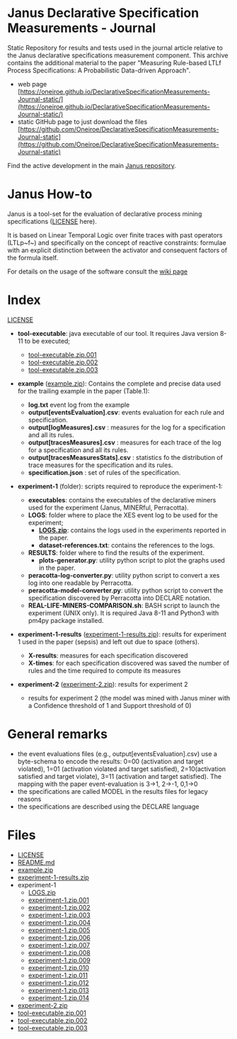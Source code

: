 # Janus Declarative Specification Measurements - Journal
Static Repository for results and tests used in the journal article relative to the Janus declarative specifications measurement component. This archive contains the additional material to the paper "Measuring Rule-based LTLf Process Specifications: A Probabilistic Data-driven Approach".
 
 * web page [https://oneiroe.github.io/DeclarativeSpecificationMeasurements-Journal-static/](https://oneiroe.github.io/DeclarativeSpecificationMeasurements-Journal-static/)
 * static GitHub page to just download the files [https://github.com/Oneiroe/DeclarativeSpecificationMeasurements-Journal-static](https://github.com/Oneiroe/DeclarativeSpecificationMeasurements-Journal-static)

Find the active development in the main [Janus repository](https://github.com/Oneiroe/Janus).

Janus How-to
=========================
Janus is a tool-set for the evaluation of declarative process mining specifications ([LICENSE](https://github.com/Oneiroe/MINERful/blob/master/LICENSE) here).

It is based on Linear Temporal Logic over finite traces with past operators (LTLp~f~) and specifically on the concept  of reactive constraints: formulae with an explicit distinction between the activator and consequent factors of the formula itself.

For details on the usage of the software consult the [wiki page](https://github.com/Oneiroe/Janus/wiki)

Index
=========================

[LICENSE](.\LICENSE)

* **tool-executable**: java executable of our tool. It requires Java version 8-11 to be executed;
  * [tool-executable.zip.001](.\tool-executable.zip.001)
  * [tool-executable.zip.002](.\tool-executable.zip.002)
  * [tool-executable.zip.003](.\tool-executable.zip.003)
* **example** ([example.zip](.\example.zip)): Contains the complete and precise data used for the trailing example in the paper (Table.1):
  * **log.txt** event log from the example
  * **output[eventsEvaluation].csv**: events evaluation for each rule and specification. 
  * **output[logMeasures].csv** : measures for the log for a specification and all its rules.
  * **output[tracesMeasures].csv** : measures for each trace of the log for a specification and all its rules.
  * **output[tracesMeasuresStats].csv** : statistics fo the distribution of trace measures for the specification and its rules.
  * **specification.json** : set of rules of the specification.
* **experiment-1** (folder): scripts required to reproduce the experiment-1:
    * **executables**: contains the executables of the declarative miners used for the experiment (Janus, MINERful, Perracotta).
    * **LOGS**: folder where to place the XES event log to be used for the experiment; 
    	* [**LOGS.zip**](.\experiment-1\LOGS.zip): contains the logs used in the experiments reported in the paper.
    	* **dataset-references.txt**: contains the references to the logs. 
    * **RESULTS**: folder where to find the results of the experiment.
    	* **plots-generator.py**: utility python script to plot the graphs used in the paper.
    * **peracotta-log-converter.py**: utility python script to convert a xes log into one readable by Perracotta.
    * **peracotta-model-converter.py**: utility python script to convert the specification discovered by Perracotta into DECLARE notation.
    * **REAL-LIFE-MINERS-COMPARISON.sh**: BASH script to launch the experiment (UNIX only). It is required Java 8-11 and Python3 with pm4py package installed.
* **experiment-1-results** ([experiment-1-results.zip](.\experiment-1-results.zip)): results for experiment 1 used in the paper (sepsis) and left out due to space (others).
  * **X-results**: measures for each specification discovered
  * **X-times**: for each specification discovered was saved the number of rules and the time required to compute its measures

* **experiment-2** ([experiment-2.zip](.\experiment-2.zip)): results for experiment 2
	* results for experiment 2 (the model was mined with Janus miner with a Confidence threshold of 1 and Support threshold of 0)

General remarks
=========================
- the event evaluations files (e.g., output[eventsEvaluation].csv) use a byte-schema to encode the results:  0=00 (activation and target violated), 1=01 (activation violated and target satisfied), 2=10(activation satisfied and target violate), 3=11 (activation and target satisfied). The mapping with the paper event-evaluation is 3->1, 2->-1, 0,1->0
- the specifications are called MODEL in the results files for legacy reasons
- the specifications are described using the DECLARE language

Files
=========================
<!-- filetree -->

 - [LICENSE](.\LICENSE)
 - [README.md](.\README.md)
 - [example.zip](.\example.zip)
 - [experiment-1-results.zip](.\experiment-1-results.zip)
 - experiment-1
 	- [LOGS.zip](.\experiment-1\LOGS.zip)
 	- [experiment-1.zip.001](.\experiment-1\experiment-1.zip.001)
 	- [experiment-1.zip.002](.\experiment-1\experiment-1.zip.002)
 	- [experiment-1.zip.003](.\experiment-1\experiment-1.zip.003)
 	- [experiment-1.zip.004](.\experiment-1\experiment-1.zip.004)
 	- [experiment-1.zip.005](.\experiment-1\experiment-1.zip.005)
 	- [experiment-1.zip.006](.\experiment-1\experiment-1.zip.006)
 	- [experiment-1.zip.007](.\experiment-1\experiment-1.zip.007)
 	- [experiment-1.zip.008](.\experiment-1\experiment-1.zip.008)
 	- [experiment-1.zip.009](.\experiment-1\experiment-1.zip.009)
 	- [experiment-1.zip.010](.\experiment-1\experiment-1.zip.010)
 	- [experiment-1.zip.011](.\experiment-1\experiment-1.zip.011)
 	- [experiment-1.zip.012](.\experiment-1\experiment-1.zip.012)
 	- [experiment-1.zip.013](.\experiment-1\experiment-1.zip.013)
 	- [experiment-1.zip.014](.\experiment-1\experiment-1.zip.014)
 - [experiment-2.zip](.\experiment-2.zip)
 - [tool-executable.zip.001](.\tool-executable.zip.001)
 - [tool-executable.zip.002](.\tool-executable.zip.002)
 - [tool-executable.zip.003](.\tool-executable.zip.003)

<!-- filetreestop -->
